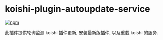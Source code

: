 # koishi-plugin-autoupdate-service

[![npm](https://img.shields.io/npm/v/koishi-plugin-autoupdate-service?style=flat-square)](https://www.npmjs.com/package/koishi-plugin-autoupdate-service)

此插件提供轮询监测 koishi 插件更新, 安装最新版插件, 以及重载 koishi 的服务.
